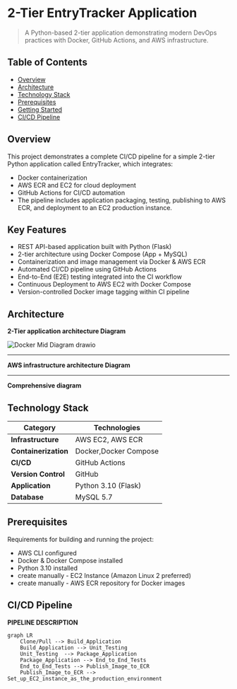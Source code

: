 # 2-Tier EntryTracker Application



> A Python-based 2-tier application demonstrating modern DevOps practices with Docker, GitHub Actions, and AWS infrastructure.
## Table of Contents

- [Overview](#overview)
- [Architecture](#architecture)
- [Technology Stack](#technology-stack)
- [Prerequisites](#prerequisites)
- [Getting Started](#getting-started)
- [CI/CD Pipeline](#cicd-pipeline)


## Overview

This project demonstrates a complete CI/CD pipeline for a simple 2-tier Python application called EntryTracker, which integrates:

- Docker containerization
- AWS ECR and EC2 for cloud deployment
- GitHub Actions for CI/CD automation
- The pipeline includes application packaging, testing, publishing to AWS ECR, and deployment to an EC2 production instance.

## Key Features
- REST API-based application built with Python (Flask)
- 2-tier architecture using Docker Compose (App + MySQL)
- Containerization and image management via Docker & AWS ECR
- Automated CI/CD pipeline using GitHub Actions
- End-to-End (E2E) testing integrated into the CI workflow
- Continuous Deployment to AWS EC2 with Docker Compose
- Version-controlled Docker image tagging within CI pipeline

## Architecture

**2-Tier application architecture Diagram**

![Docker Mid Diagram drawio](https://github.com/user-attachments/assets/a796bd73-a667-414c-bebc-025a420d54b8)



-----------------------------------

**AWS infrastructure architecture Diagram**


-----------------------------------
**Comprehensive diagram**



## Technology Stack

| Category             | Technologies   |
| -------------------- | -------------- |
| **Infrastructure**   | AWS EC2, AWS ECR |
| **Containerization** | Docker,Docker Compose |
| **CI/CD**            | GitHub Actions |
| **Version Control**  |    GitHub      |
| **Application**      | Python 3.10 (Flask)|
| **Database**         | MySQL 5.7 |

## Prerequisites

Requirements for building and running the project:

- AWS CLI configured
- Docker & Docker Compose installed
- Python 3.10 installed
- create manually - EC2 Instance (Amazon Linux 2 preferred)
- create manually - AWS ECR repository for Docker images

## CI/CD Pipeline

**PIPELINE DESCRIPTION**

```mermaid
graph LR
    Clone/Pull --> Build_Application
    Build_Application --> Unit_Testing
    Unit_Testing  --> Package_Application
    Package_Application --> End_to_End_Tests
    End_to_End_Tests --> Publish_Image_to_ECR
    Publish_Image_to_ECR --> Set_up_EC2_instance_as_the_production_environment
```


